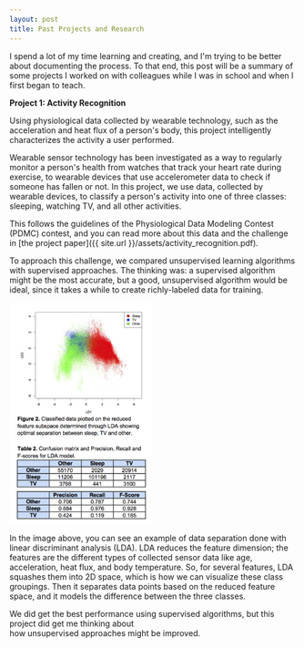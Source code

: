 ```yaml
---
layout: post
title: Past Projects and Research
---
```


I spend a lot of my time learning and creating, and I'm trying to be better about documenting the process.
To that end, this post will be a summary of some projects I worked on with colleagues while I was in school and when I first began to teach.
<!--more-->


**Project 1: Activity Recognition**

Using physiological data collected by wearable technology, such as the acceleration and heat flux of a person's body, 
this project intelligently characterizes the activity a user performed.

Wearable sensor technology has been investigated as a way to regularly monitor a person's health from
watches that track your heart rate during exercise, to wearable devices that use accelerometer data to
check if someone has fallen or not. In this project, we use data, collected by wearable devices, to
classify a person's activity into one of three classes: sleeping, watching TV, and all other activities.

This follows the guidelines of the Physiological Data Modeling Contest (PDMC) contest, and you can
read more about this data and the challenge in [the project paper]({{ site.url }}/assets/activity_recognition.pdf).

To approach this challenge, we compared unsupervised learning algorithms with supervised approaches. 
The thinking was: a supervised algorithm might be the most accurate, but a good, unsupervised algorithm 
would be ideal, since it takes a while to create richly-labeled data for training.

<div class="img-div" markdown="0">
<img src='/assets/activity_rec.png' alt="LDA 3 class recognition" width=50% />
</div>

In the image above, you can see an example of data separation done with linear discriminant analysis (LDA).
LDA reduces the feature dimension; the features are the different types of collected sensor data 
like age, acceleration, heat flux, and body temperature. So, for several features, LDA squashes them into 2D space, 
which is how we can visualize these class groupings. Then it separates data points based on the reduced feature space, 
and it models the difference between the three classes.

We did get the best performance using supervised algorithms, but this project did get me thinking about  
how unsupervised approaches might be improved.